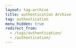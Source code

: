 ```yaml
---
layout: tag-archive
title: authentication Archive
tag: authentication
menu_hidden: true
redirect_from:
  - /tags/authentication/
  - /authentication/
---
```

